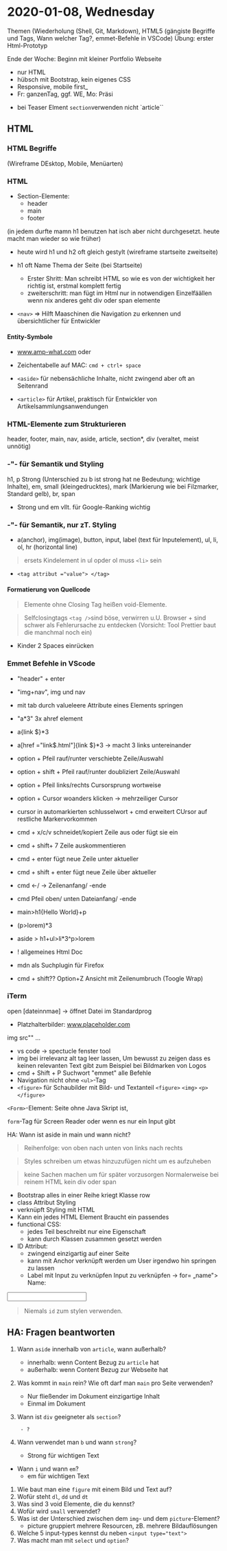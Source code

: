 # 2020-01-08, Wednesday
Themen (Wiederholung (Shell, Git, Markdown), HTML5 (gängiste Begriffe und Tags, Wann welcher Tag?, emmet-Befehle in VSCode) Übung: erster Html-Prototyp 

Ende der Woche: Beginn mit kleiner Portfolio Webseite 
* nur HTML
* hübsch mit Bootstrap, kein eigenes CSS
* Responsive, mobile first_
* Fr: ganzenTag, ggf. WE, Mo: Präsi

- bei Teaser Elment `section`verwenden nicht `article``

## HTML

### HTML Begriffe

(Wireframe DEsktop, Mobile, Menüarten)



### HTML
- Section-Elemente: 
    * header
    * main 
    * footer

 (in jedem durfte mamn h1 benutzen hat isch aber nicht durchgesetzt. heute macht man wieder so wie früher)

 - heute wird h1 und h2 oft gleich gestylt
 (wireframe startseite zweitseite)
- h1 oft Name Thema der Seite (bei Startseite)
  * Erster Shritt: Man schreibt HTML so wie es von der wichtigkeit her richtig ist, erstmal komplett fertig
  * zweiterschritt: man fügt im Html nur in notwendigen Einzelfäällen wenn nix anderes geht div oder span elemente

- `<nav>` => Hilft Maaschinen die Navigation zu erkennen und übersichtlicher für Entwickler

#### Entity-Symbole
- www.amp-what.com oder 
- Zeichentabelle auf MAC: `cmd + ctrl+ space`

- `<aside>` für nebensächliche Inhalte, nicht zwingend aber oft an Seitenrand
- `<article>` für Artikel, praktisch für Entwickler von Artikelsammlungsanwendungen

### HTML-Elemente zum Strukturieren
header, footer, main, nav, aside, article, section*, div (veraltet, meist unnötig)

### -"- für Semantik und Styling
h1, p Strong (Unterschied zu b ist strong hat ne Bedeutung; wichtige Inhalte), em, small (kleingedrucktes), mark (Markierung wie bei Filzmarker, Standard gelb), br, span
- Strong und em vllt. für Google-Ranking wichtig

### -"- für Semantik, nur zT. Styling
- a(anchor), img(image), button, input, label (text für Inputelement), ul, li, ol, hr (horizontal line)

> ersets Kindelement in ul opder ol muss `<li>` sein
- `<tag attribut ="value"> </tag>` 

#### Formatierung von Quellcode

> Elemente ohne Closing Tag heißen void-Elemente.

> Selfclosingtags `<tag />`sind böse, verwirren u.U. Browser + sind schwer als Fehlerursache zu entdecken (Vorsicht: Tool Prettier baut die manchmal noch ein)

- Kinder 2 Spaces einrücken

### Emmet Befehle in VScode
- "header" + enter
- "img+nav", img und nav
- mit tab durch valueleere Attribute eines Elements springen

- "a*3" 3x ahref element
- a{link $}*3
- a[href ="link$.html"]{link $}*3 -> macht 3 links untereinander
- option + Pfeil rauf/runter verschiebte Zeile/Auswahl
- option + shift + Pfeil rauf/runter doubliziert Zeile/Auswahl
- option + Pfeil links/rechts Cursorsprung wortweise
- option + Cursor woanders klicken -> mehrzeiliger Cursor
- cursor in automarkierten schlusselwort + cmd erweitert CUrsor auf restliche Markervorkommen
- cmd + x/c/v schneidet/kopiert Zeile aus oder fügt sie ein 
- cmd + shift+ 7 Zeile auskommentieren
- cmd + enter fügt neue Zeile unter aktueller
- cmd + shift + enter fügt neue Zeile über aktueller
- cmd <-/ -> Zeilenanfang/ -ende
- cmd Pfeil oben/ unten Dateianfang/ -ende

- main>h1{Hello World}+p
- (p>lorem)*3
- aside > h1+ul>li*3^p>lorem
- ! allgemeines Html Doc

* mdn als Suchplugin für Firefox
- cmd + shift??
Option+Z Ansicht mit Zeilenumbruch (Toogle Wrap)

### iTerm

open [dateinnmae] -> öffnet Datei im Standardprog

- Platzhalterbilder: www.placeholder.com

img src"" ...

- vs code -> spectucle fenster tool 
- img bei irrelevanz alt tag leer lassen, Um bewusst zu zeigen dass es keinen relevanten Text gibt zum Beispiel bei Bildmarken von Logos
- cmd + Shift + P Suchwort "emmet" alle Befehle
- Navigation nicht ohne `<ul>`-Tag
- `<figure>` für Schaubilder mit Bild- und Textanteil
`<figure>`
  `<img>`
  `<p>`
`</figure>`

`<Form>`-Element: Seite ohne Java Skript ist,

 `form`-Tag für Screen Reader oder wenn es nur ein Input gibt

HA: Wann ist aside in main und wann nicht?

> Reihenfolge: von oben nach unten von links nach rechts

> Styles schreiben um etwas hinzuzufügen nicht um es aufzuheben

> keine Sachen machen um für später vorzusorgen
> Normalerweise bei reinem HTML kein div oder span

- Bootstrap alles in einer Reihe kriegt Klasse row
- class Attribut Styling
- verknüpft Styling mit HTML
- Kann ein jedes HTML Element
Braucht ein passendes
- functional CSS: 
    - jedes Teil beschreibt nur eine Eigenschaft 
    - kann durch Klassen zusammen gesetzt werden
- ID Attribut: 
    - zwingend einzigartig auf einer Seite 
    - kann mit Anchor verknüpft werden um User irgendwo hin springen zu lassen
    - Label mit Input zu verknüpfen
Input zu verknüpfen
-> <label> for= „name"> Name: </label>
<input id = " name " type =" text ">

> Niemals `id` zum stylen verwenden.

## HA: Fragen beantworten
1. Wann `aside` innerhalb von `article`, wann außerhalb?
    - innerhalb: wenn Content Bezug zu `article` hat
    - außerhalb: wenn Content Bezug zur Webseite hat

1. Was kommt in `main` rein? Wie oft darf man `main` pro Seite verwenden?
    - Nur fließender im Dokument einzigartige Inhalt
    - Einmal im Dokument

1. Wann ist `div` geeigneter als `section`?
        
        - ?
1. Wann verwendet man `b` und wann `strong`? 
    - Strong für wichtigen Text 
- Wann `i` und wann `em`?
   - em für wichtigen Text
1. Wie baut man eine `figure` mit einem Bild und Text auf?
1. Wofür steht `dl`, `dd` und `dt`
1. Was sind 3 void Elemente, die du kennst?
1. Wofür wird `small` verwendet?
1. Was ist der Unterschied zwischen dem `img`- und dem `picture`-Element?
    - picture gruppiert mehrere Resourcen, zB. mehrere Bildauflösungen
1. Welche 5 input-types kennst du neben `<input type="text">`
1. Was macht man mit `select` und `option`?